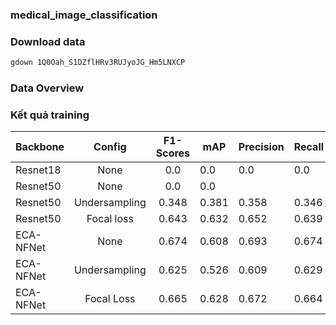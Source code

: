 ### medical_image_classification

### Download data

```bash
gdown 1Q0Oah_S1DZflHRv3RUJyoJG_Hm5LNXCP
```

### Data Overview


### Kết quả training
|Backbone   |Config              | F1-Scores     |  mAP| Precision| Recall|
|-----------|:------------------:|:-------------:|-----|----------|-------|
|Resnet18   |None                |0.0            |  0.0|       0.0|    0.0|
|Resnet50   |None                |0.0            |  0.0|          |       |
|Resnet50   |Undersampling       |0.348          |0.381|     0.358|  0.346|
|Resnet50   |Focal loss          |0.643          |0.632|     0.652|  0.639|
|ECA-NFNet  |None                |0.674          |0.608|     0.693|  0.674|
|ECA-NFNet  |Undersampling       |0.625          |0.526|     0.609|  0.629|
|ECA-NFNet  |Focal Loss          |0.665          |0.628|     0.672|  0.664|

